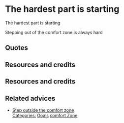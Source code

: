 # The hardest part is starting

The hardest part is starting

Stepping out of the comfort zone is always hard

## Quotes

## Resources and credits

## Resources and credits

## Related advices

- [Step outside the comfort zone](../)
<br/>[Categories:](../Categories/index.md) [Goals](../Categories/Goals.md) [comfort Zone](../Categories/comfort%20Zone.md)